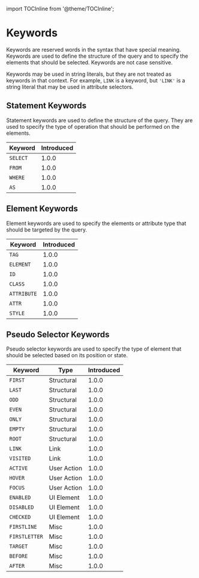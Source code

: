 import TOCInline from '@theme/TOCInline';

# Keywords

Keywords are reserved words in the syntax that have special meaning. Keywords are used to define the structure of the query and to specify the elements that should be selected. Keywords are not case sensitive.

Keywords may be used in string literals, but they are not treated as keywords in that context. For example, `LINK` is a keyword, but `'LINK'` is a string literal that may be used in attribute selectors.

<TOCInline toc={toc} />

## Statement Keywords

Statement keywords are used to define the structure of the query. They are used to specify the type of operation that should be performed on the elements.

| Keyword  | Introduced |
| -------- | ---------- |
| `SELECT` | 1.0.0      |
| `FROM`   | 1.0.0      |
| `WHERE`  | 1.0.0      |
| `AS`     | 1.0.0      |

## Element Keywords

Element keywords are used to specify the elements or attribute type that should be targeted by the query. 

| Keyword     | Introduced |
| ----------- | ---------- |
| `TAG`       | 1.0.0      |
| `ELEMENT`   | 1.0.0      |
| `ID`        | 1.0.0      |
| `CLASS`     | 1.0.0      |
| `ATTRIBUTE` | 1.0.0      |
| `ATTR`      | 1.0.0      |
| `STYLE`     | 1.0.0      |

## Pseudo Selector Keywords

Pseudo selector keywords are used to specify the type of element that should be selected based on its position or state.

| Keyword       | Type        | Introduced |
| ------------- | ----------- | ---------- |
| `FIRST`       | Structural  | 1.0.0      |
| `LAST`        | Structural  | 1.0.0      |
| `ODD`         | Structural  | 1.0.0      |
| `EVEN`        | Structural  | 1.0.0      |
| `ONLY`        | Structural  | 1.0.0      |
| `EMPTY`       | Structural  | 1.0.0      |
| `ROOT`        | Structural  | 1.0.0      |
| `LINK`        | Link        | 1.0.0      |
| `VISITED`     | Link        | 1.0.0      |
| `ACTIVE`      | User Action | 1.0.0      |
| `HOVER`       | User Action | 1.0.0      |
| `FOCUS`       | User Action | 1.0.0      |
| `ENABLED`     | UI Element  | 1.0.0      |
| `DISABLED`    | UI Element  | 1.0.0      |
| `CHECKED`     | UI Element  | 1.0.0      |
| `FIRSTLINE`   | Misc        | 1.0.0      |
| `FIRSTLETTER` | Misc        | 1.0.0      |
| `TARGET`      | Misc        | 1.0.0      |
| `BEFORE`      | Misc        | 1.0.0      |
| `AFTER`       | Misc        | 1.0.0      |
